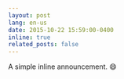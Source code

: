 ```yaml
---
layout: post
lang: en-us
date: 2015-10-22 15:59:00-0400
inline: true
related_posts: false
---
```


A simple inline announcement. :smile:
